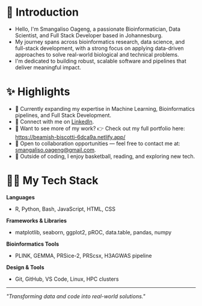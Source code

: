 # 👋 Introduction

* Hello, I'm Smangaliso Oageng, a passionate Bioinformatician, Data Scientist, and Full Stack Developer based in Johannesburg.  
* My journey spans across bioinformatics research, data science, and full-stack development, with a strong focus on applying data-driven approaches to solve real-world biological and technical problems.  
* I'm dedicated to building robust, scalable software and pipelines that deliver meaningful impact.

# ✨ Highlights

* 🌱 Currently expanding my expertise in Machine Learning, Bioinformatics pipelines, and Full Stack Development.  
* 💼 Connect with me on [LinkedIn](https://www.linkedin.com/in/smangaliso-oageng-09231b2aa/).
* 🔗 Want to see more of my work? 👉 Check out my full portfolio here: https://beamish-biscotti-6dca9a.netlify.app/
* 📩 Open to collaboration opportunities — feel free to contact me at: smangaliso.oageng@gmail.com.  
* 🏀 Outside of coding, I enjoy basketball, reading, and exploring new tech.

# 👨‍💻 My Tech Stack

**Languages**  
* R, Python, Bash, JavaScript, HTML, CSS  

**Frameworks & Libraries**  
* matplotlib, seaborn, ggplot2, pROC, data.table, pandas, numpy  

**Bioinformatics Tools**  
* PLINK, GEMMA, PRSice-2, PRScsx, H3AGWAS pipeline  

**Design & Tools**  
* Git, GitHub, VS Code, Linux, HPC clusters

---

*"Transforming data and code into real-world solutions."*
<!---
Smanga1974/Smanga1974 is a ✨ special ✨ repository because its `README.md` (this file) appears on your GitHub profile.
You can click the Preview link to take a look at your changes.
--->
